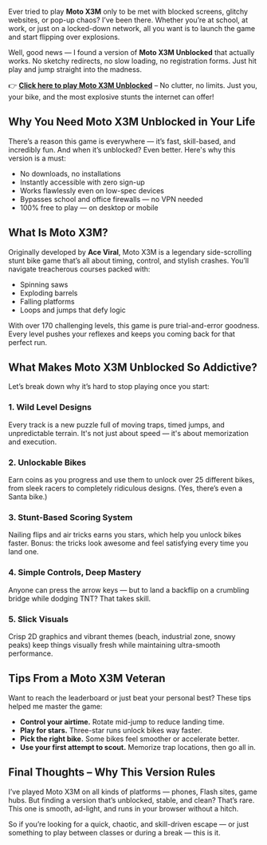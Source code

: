 Ever tried to play **Moto X3M** only to be met with blocked screens, glitchy websites, or pop-up chaos? I’ve been there. Whether you’re at school, at work, or just on a locked-down network, all you want is to launch the game and start flipping over explosions.

Well, good news — I found a version of **Moto X3M Unblocked** that actually works. No sketchy redirects, no slow loading, no registration forms. Just hit play and jump straight into the madness.

👉 **[Click here to play Moto X3M Unblocked](https://1kb.link/CpskPm)** – No clutter, no limits. Just you, your bike, and the most explosive stunts the internet can offer!

## Why You Need Moto X3M Unblocked in Your Life

There’s a reason this game is everywhere — it’s fast, skill-based, and incredibly fun. And when it’s unblocked? Even better. Here's why this version is a must:

- No downloads, no installations
- Instantly accessible with zero sign-up
- Works flawlessly even on low-spec devices
- Bypasses school and office firewalls — no VPN needed
- 100% free to play — on desktop or mobile

## What Is Moto X3M?

Originally developed by **Ace Viral**, Moto X3M is a legendary side-scrolling stunt bike game that’s all about timing, control, and stylish crashes. You’ll navigate treacherous courses packed with:

- Spinning saws
- Exploding barrels
- Falling platforms
- Loops and jumps that defy logic

With over 170 challenging levels, this game is pure trial-and-error goodness. Every level pushes your reflexes and keeps you coming back for that perfect run.

## What Makes Moto X3M Unblocked So Addictive?

Let’s break down why it’s hard to stop playing once you start:

### 1. Wild Level Designs

Every track is a new puzzle full of moving traps, timed jumps, and unpredictable terrain. It's not just about speed — it's about memorization and execution.

### 2. Unlockable Bikes

Earn coins as you progress and use them to unlock over 25 different bikes, from sleek racers to completely ridiculous designs. (Yes, there’s even a Santa bike.)

### 3. Stunt-Based Scoring System

Nailing flips and air tricks earns you stars, which help you unlock bikes faster. Bonus: the tricks look awesome and feel satisfying every time you land one.

### 4. Simple Controls, Deep Mastery

Anyone can press the arrow keys — but to land a backflip on a crumbling bridge while dodging TNT? That takes skill.

### 5. Slick Visuals

Crisp 2D graphics and vibrant themes (beach, industrial zone, snowy peaks) keep things visually fresh while maintaining ultra-smooth performance.

## Tips From a Moto X3M Veteran

Want to reach the leaderboard or just beat your personal best? These tips helped me master the game:

- **Control your airtime.** Rotate mid-jump to reduce landing time.
- **Play for stars.** Three-star runs unlock bikes way faster.
- **Pick the right bike.** Some bikes feel smoother or accelerate better.
- **Use your first attempt to scout.** Memorize trap locations, then go all in.

## Final Thoughts – Why This Version Rules

I’ve played Moto X3M on all kinds of platforms — phones, Flash sites, game hubs. But finding a version that’s unblocked, stable, and clean? That’s rare. This one is smooth, ad-light, and runs in your browser without a hitch.

So if you’re looking for a quick, chaotic, and skill-driven escape — or just something to play between classes or during a break — this is it.

